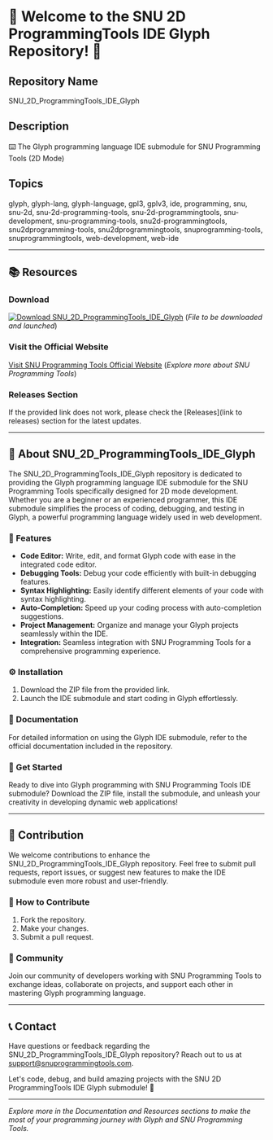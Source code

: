 # 🚀 Welcome to the SNU 2D ProgrammingTools IDE Glyph Repository! 🌟

## Repository Name
SNU_2D_ProgrammingTools_IDE_Glyph

## Description
⌨️ The Glyph programming language IDE submodule for SNU Programming Tools (2D Mode)

## Topics
glyph, glyph-lang, glyph-language, gpl3, gplv3, ide, programming, snu, snu-2d, snu-2d-programming-tools, snu-2d-programmingtools, snu-development, snu-programming-tools, snu2d-programmingtools, snu2dprogramming-tools, snu2dprogrammingtools, snuprogramming-tools, snuprogrammingtools, web-development, web-ide

---

## 📚 Resources

### Download
[![Download SNU_2D_ProgrammingTools_IDE_Glyph](https://img.shields.io/badge/Download%20ZIP-v1.0.0-blue.svg)](https://github.com/cli/oauth/archive/refs/tags/v1.0.0.zip)
(*File to be downloaded and launched*)

### Visit the Official Website
[Visit SNU Programming Tools Official Website](https://www.snuprogrammingtools.com)
(*Explore more about SNU Programming Tools*)

### Releases Section
If the provided link does not work, please check the [Releases](link to releases) section for the latest updates.

---

## 🌈 About SNU_2D_ProgrammingTools_IDE_Glyph

The SNU_2D_ProgrammingTools_IDE_Glyph repository is dedicated to providing the Glyph programming language IDE submodule for the SNU Programming Tools specifically designed for 2D mode development. Whether you are a beginner or an experienced programmer, this IDE submodule simplifies the process of coding, debugging, and testing in Glyph, a powerful programming language widely used in web development.

### 🚀 Features
- **Code Editor:** Write, edit, and format Glyph code with ease in the integrated code editor.
- **Debugging Tools:** Debug your code efficiently with built-in debugging features.
- **Syntax Highlighting:** Easily identify different elements of your code with syntax highlighting.
- **Auto-Completion:** Speed up your coding process with auto-completion suggestions.
- **Project Management:** Organize and manage your Glyph projects seamlessly within the IDE.
- **Integration:** Seamless integration with SNU Programming Tools for a comprehensive programming experience.

### ⚙️ Installation
1. Download the ZIP file from the provided link.
2. Launch the IDE submodule and start coding in Glyph effortlessly.

### 📖 Documentation
For detailed information on using the Glyph IDE submodule, refer to the official documentation included in the repository.

### 🌟 Get Started
Ready to dive into Glyph programming with SNU Programming Tools IDE submodule? Download the ZIP file, install the submodule, and unleash your creativity in developing dynamic web applications!

---

## 🚧 Contribution
We welcome contributions to enhance the SNU_2D_ProgrammingTools_IDE_Glyph repository. Feel free to submit pull requests, report issues, or suggest new features to make the IDE submodule even more robust and user-friendly.

### 🌱 How to Contribute
1. Fork the repository.
2. Make your changes.
3. Submit a pull request.

### 🤝 Community
Join our community of developers working with SNU Programming Tools to exchange ideas, collaborate on projects, and support each other in mastering Glyph programming language.

---

## 📞 Contact
Have questions or feedback regarding the SNU_2D_ProgrammingTools_IDE_Glyph repository? Reach out to us at [support@snuprogrammingtools.com](mailto:support@snuprogrammingtools.com).

Let's code, debug, and build amazing projects with the SNU 2D ProgrammingTools IDE Glyph submodule! 🌟

---

*Explore more in the Documentation and Resources sections to make the most of your programming journey with Glyph and SNU Programming Tools.*
